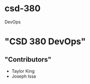 # csd-380
DevOps
<h1>"CSD 380 DevOps"</h1>
<h2>"Contributors"</h2>
<ul>
  <li>Taylor King</li>
  <li>Joseph Issa</li>
</ul>
